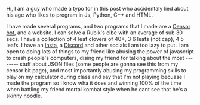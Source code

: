 Hi, I am a guy who made a typo for in this post who accidentaly lied about his age who likes to program in Js, Python, C++ and HTML.

I have made several programs, and two programs that I made are a [Censor bot](https://top.gg/bot/806619458184806450), and a website.
I can solve a Rubik's cibe with an average of sub 30 secs.
I have a collection of 4 leaf clovers of 40+, 3 6 leafs (not cap), 4 5 leafs.
I have an [Insta](https://www.instagram.com/brelee2222006/), a [Discord](https://discord.com/users/479792413884547072) and other socials I am too lazy to put.
I am open to doing lots of things to my friend like abusing the power of javascript to crash people's computers, dising my friend for talking about the most -------- stuff about JSON files (some people are gonna see this from my censor bit page), and most importantly abusing my programming skills to play on my calculator during class and say that I'm not playing becuase I made the program so I know wha it does and winning 100% of the time when battling my friend mortal kombat style when he cant see that he's a skinny noodle.
